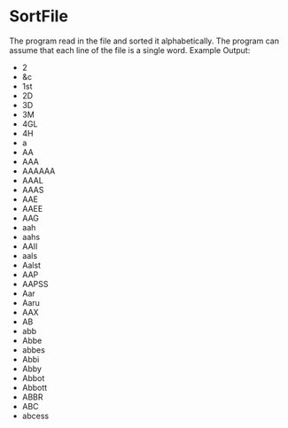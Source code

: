# SortFile
The program read in the file and sorted it alphabetically. The program can assume that each line of the file is a single word.
Example Output:
- 2
- &c
- 1st
- 2D
- 3D
- 3M
- 4GL
- 4H
- a
- AA
- AAA
- AAAAAA
- AAAL
- AAAS
- AAE
- AAEE
- AAG
- aah
- aahs
- AAII
- aals
- Aalst
- AAP
- AAPSS
- Aar
- Aaru
- AAX
- AB
- abb
- Abbe
- abbes
- Abbi
- Abby
- Abbot
- Abbott
- ABBR
- ABC
- abcess
